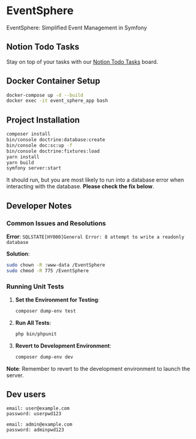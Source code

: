 # EventSphere

EventSphere: Simplified Event Management in Symfony

## Notion Todo Tasks

Stay on top of your tasks with our [Notion Todo Tasks](https://www.notion.so/EventSphere-symfony-project-510f6a189f48422fbd4379a07b8b9e0c?pvs=4) board.

## Docker Container Setup
```bash
docker-compose up -d --build
docker exec -it event_sphere_app bash
```

## Project Installation

```bash
composer install
bin/console doctrine:database:create
bin/console doc:sc:up -f
bin/console doctrine:fixtures:load
yarn install 
yarn build 
symfony server:start 
```

It should run, but you are most likely to run into a database error when interacting with the database. **Please check the fix below**.

## Developer Notes

### Common Issues and Resolutions

**Error**: `SQLSTATE[HY000]General Error: 8 attempt to write a readonly database`

**Solution**:
```bash
sudo chown -R :www-data /EventSphere
sudo chmod -R 775 /EventSphere
```

### Running Unit Tests

1. **Set the Environment for Testing**:
    ```bash
    composer dump-env test
    ```

2. **Run All Tests**:
    ```bash
    php bin/phpunit
    ```

3. **Revert to Development Environment**:
    ```bash
    composer dump-env dev
    ```

**Note**: Remember to revert to the development environment to launch the server.


## Dev users
```text
email: user@example.com
password: userpwd123
```
```text
email: admin@example.com
password: adminpwd123
```